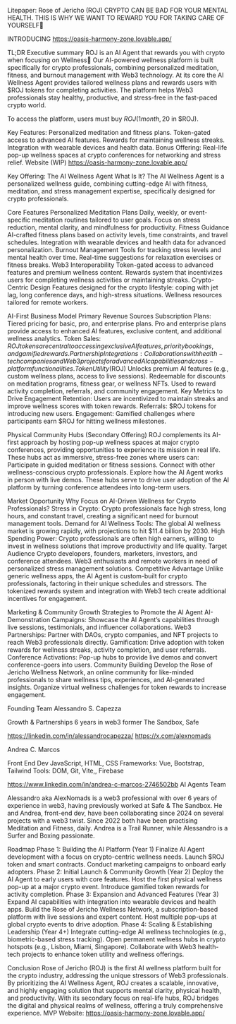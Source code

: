 Litepaper: Rose of Jericho (ROJ)
CRYPTO CAN BE BAD FOR YOUR MENTAL HEALTH. 
THIS IS WHY WE WANT TO REWARD YOU FOR TAKING CARE OF YOURSELF🧠

INTRODUCING
https://oasis-harmony-zone.lovable.app/ 

TL;DR Executive summary
ROJ is an AI Agent that rewards you with crypto when focusing on Wellness🧠
Our AI-powered wellness platform is built specifically for crypto professionals, combining personalized meditation, fitness, and burnout management with Web3 technology. At its core the AI Wellness Agent provides tailored wellness plans and rewards users with $ROJ tokens for completing activities. The platform helps Web3 professionals stay healthy, productive, and stress-free in the fast-paced crypto world. 

To access the platform, users must buy $ROJ (1 month, 20$ in $ROJ). 

Key Features:
Personalized meditation and fitness plans.
Token-gated access to advanced AI features.
Rewards for maintaining wellness streaks.
Integration with wearable devices and health data.
Bonus Offering: Real-life pop-up wellness spaces at crypto conferences for networking and stress relief.
Website (WIP) https://oasis-harmony-zone.lovable.app/ 

Key Offering: The AI Wellness Agent
What Is It?
The AI Wellness Agent is a personalized wellness guide, combining cutting-edge AI with fitness, meditation, and stress management expertise, specifically designed for crypto professionals.

Core Features
Personalized Meditation Plans
Daily, weekly, or event-specific meditation routines tailored to user goals.
Focus on stress reduction, mental clarity, and mindfulness for productivity.
Fitness Guidance
AI-crafted fitness plans based on activity levels, time constraints, and travel schedules.
Integration with wearable devices and health data for advanced personalization.
Burnout Management
Tools for tracking stress levels and mental health over time.
Real-time suggestions for relaxation exercises or fitness breaks.
Web3 Interoperability
Token-gated access to advanced features and premium wellness content.
Rewards system that incentivizes users for completing wellness activities or maintaining streaks.
Crypto-Centric Design
Features designed for the crypto lifestyle: coping with jet lag, long conference days, and high-stress situations.
Wellness resources tailored for remote workers.

AI-First Business Model
Primary Revenue Sources
Subscription Plans: Tiered pricing for basic, pro, and enterprise plans. Pro and enterprise plans provide access to enhanced AI features, exclusive content, and additional wellness analytics.
Token Sales: $ROJ tokens are central to accessing exclusive AI features, priority bookings, and gamified rewards.
Partnership Integrations: Collaborations with health-tech companies and Web3 projects for advanced AI capabilities and cross-platform functionalities.
Token Utility ($ROJ)
Unlocks premium AI features (e.g., custom wellness plans, access to live sessions).
Redeemable for discounts on meditation programs, fitness gear, or wellness NFTs.
Used to reward activity completion, referrals, and community engagement.
Key Metrics to Drive Engagement
Retention: Users are incentivized to maintain streaks and improve wellness scores with token rewards.
Referrals: $ROJ tokens for introducing new users.
Engagement: Gamified challenges where participants earn $ROJ for hitting wellness milestones.

Physical Community Hubs (Secondary Offering)
ROJ complements its AI-first approach by hosting pop-up wellness spaces at major crypto conferences, providing opportunities to experience its mission in real life. These hubs act as immersive, stress-free zones where users can:
Participate in guided meditation or fitness sessions.
Connect with other wellness-conscious crypto professionals.
Explore how the AI Agent works in person with live demos.
These hubs serve to drive user adoption of the AI platform by turning conference attendees into long-term users.

Market Opportunity
Why Focus on AI-Driven Wellness for Crypto Professionals?
Stress in Crypto: Crypto professionals face high stress, long hours, and constant travel, creating a significant need for burnout management tools.
Demand for AI Wellness Tools: The global AI wellness market is growing rapidly, with projections to hit $11.4 billion by 2030.
High Spending Power: Crypto professionals are often high earners, willing to invest in wellness solutions that improve productivity and life quality.
Target Audience
Crypto developers, founders, marketers, investors, and conference attendees.
Web3 enthusiasts and remote workers in need of personalized stress management solutions.
Competitive Advantage
Unlike generic wellness apps, the AI Agent is custom-built for crypto professionals, factoring in their unique schedules and stressors.
The tokenized rewards system and integration with Web3 tech create additional incentives for engagement.

Marketing & Community Growth
Strategies to Promote the AI Agent
AI-Demonstration Campaigns: Showcase the AI Agent’s capabilities through live sessions, testimonials, and influencer collaborations.
Web3 Partnerships: Partner with DAOs, crypto companies, and NFT projects to reach Web3 professionals directly.
Gamification: Drive adoption with token rewards for wellness streaks, activity completion, and user referrals.
Conference Activations: Pop-up hubs to provide live demos and convert conference-goers into users.
Community Building
Develop the Rose of Jericho Wellness Network, an online community for like-minded professionals to share wellness tips, experiences, and AI-generated insights.
Organize virtual wellness challenges for token rewards to increase engagement.

Founding Team
Alessandro S. Capezza
 
Growth & Partnerships
6 years in web3
former The Sandbox, Safe

https://linkedin.com/in/alessandrocapezza/ 
https://x.com/alexnomads 




Andrea C. Marcos

Front End Dev
JavaScript, HTML, CSS 
Frameworks: Vue, Bootstrap, Tailwind 
Tools: DOM, Git, Vite,, Firebase

https://www.linkedin.com/in/andrea-c-marcos-2746502bb 
AI Agents Team






Alessandro aka AlexNomads is a web3 professional with over 6 years of experience in web3, having previously worked at Safe & The Sandbox. He and Andrea, front-end dev, have been collaborating since 2024 on several projects with a web3 twist.
Since 2022 both have been practising Meditation and Fitness, daily. Andrea is a Trail Runner, while Alessandro is a Surfer and Boxing passionate.

Roadmap
Phase 1: Building the AI Platform (Year 1)
Finalize AI Agent development with a focus on crypto-centric wellness needs.
Launch $ROJ token and smart contracts.
Conduct marketing campaigns to onboard early adopters.
Phase 2: Initial Launch & Community Growth (Year 2)
Deploy the AI Agent to early users with core features.
Host the first physical wellness pop-up at a major crypto event.
Introduce gamified token rewards for activity completion.
Phase 3: Expansion and Advanced Features (Year 3)
Expand AI capabilities with integration into wearable devices and health apps.
Build the Rose of Jericho Wellness Network, a subscription-based platform with live sessions and expert content.
Host multiple pop-ups at global crypto events to drive adoption.
Phase 4: Scaling & Establishing Leadership (Year 4+)
Integrate cutting-edge AI wellness technologies (e.g., biometric-based stress tracking).
Open permanent wellness hubs in crypto hotspots (e.g., Lisbon, Miami, Singapore).
Collaborate with Web3 health-tech projects to enhance token utility and wellness offerings.

Conclusion
Rose of Jericho (ROJ) is the first AI wellness platform built for the crypto industry, addressing the unique stressors of Web3 professionals. By prioritizing the AI Wellness Agent, ROJ creates a scalable, innovative, and highly engaging solution that supports mental clarity, physical health, and productivity. With its secondary focus on real-life hubs, ROJ bridges the digital and physical realms of wellness, offering a truly comprehensive experience.
MVP Website: https://oasis-harmony-zone.lovable.app/ 


